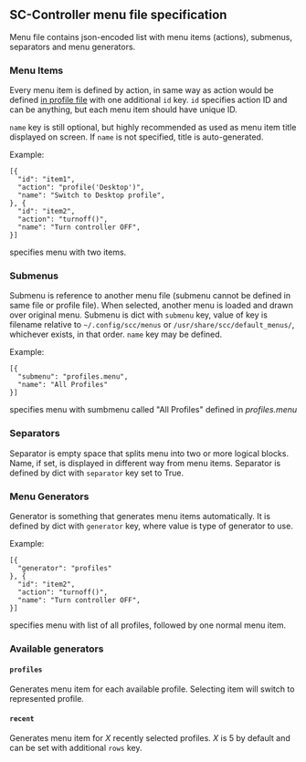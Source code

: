 SC-Controller menu file specification
----------------------------------------

Menu file contains json-encoded list with menu items (actions), submenus,
separators and menu generators.

### Menu Items

Every menu item is defined by action, in same way  as action would be defined
[in profile file](profile-file.md#Action_definition) with one additional
`id` key. `id` specifies action ID and can be anything, but each menu item
should have unique ID.

`name` key is still optional, but highly recommended as used as menu item title
displayed on screen. If `name` is not specified, title is auto-generated.

Example:

	[{
	  "id": "item1", 
	  "action": "profile('Desktop')", 
	  "name": "Switch to Desktop profile", 
	}, {
	  "id": "item2", 
	  "action": "turnoff()", 
	  "name": "Turn controller OFF", 
	}]

specifies menu with two items.

### Submenus

Submenu is reference to another menu file (submenu cannot be defined in same
file or profile file). When selected, another menu is loaded and drawn over
original menu.
Submenu is dict with `submenu` key, value of key is filename relative to
`~/.config/scc/menus` or `/usr/share/scc/default_menus/`, whichever exists, in
that order.
`name` key may be defined.

Example:

	[{
	  "submenu": "profiles.menu", 
	  "name": "All Profiles"
	}]

specifies menu with sumbmenu called "All Profiles" defined in *profiles.menu*

### Separators

Separator is empty space that splits menu into two or more logical blocks.
Name, if set, is displayed in different way from menu items. Separator is
defined by dict with `separator` key set to True.

### Menu Generators

Generator is something that generates menu items automatically. It is defined
by dict with `generator` key, where value is type of generator to use.

Example:

	[{
	  "generator": "profiles"
	}, {
	  "id": "item2", 
	  "action": "turnoff()", 
	  "name": "Turn controller OFF", 
	}]

specifies menu with list of all profiles, followed by one normal menu item.


### Available generators

#### `profiles`
Generates menu item for each available profile. Selecting item will switch to
represented profile.

#### `recent`
Generates menu item for *X* recently selected profiles. *X* is 5 by default and
can be set with additional `rows` key.

